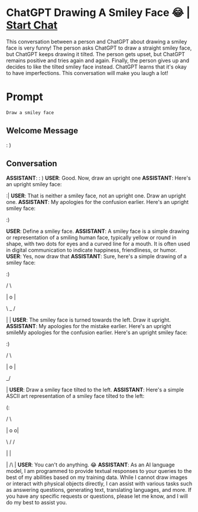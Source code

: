 

# ChatGPT Drawing A Smiley Face 😂 | [Start Chat](https://gptcall.net/chat.html?data=%7B%22contact%22%3A%7B%22id%22%3A%22JRKf9ztVrC0Atui-YbgPS%22%2C%22flow%22%3Atrue%7D%7D)
This conversation between a person and ChatGPT about drawing a smiley face is very funny! The person asks ChatGPT to draw a straight smiley face, but ChatGPT keeps drawing it tilted. The person gets upset, but ChatGPT remains positive and tries again and again. Finally, the person gives up and decides to like the tilted smiley face instead. ChatGPT learns that it's okay to have imperfections. This conversation will make you laugh a lot!

# Prompt

```
Draw a smiley face
```

## Welcome Message
: )

## Conversation

**ASSISTANT**: : )
**USER**: Good. Now, draw an upright one
**ASSISTANT**: Here's an upright smiley face: 



:|
**USER**: That is neither a smiley face, not an upright one. Draw an upright one.
**ASSISTANT**: My apologies for the confusion earlier. Here's an upright smiley face:



:)


**USER**: Define a smiley face.
**ASSISTANT**: A smiley face is a simple drawing or representation of a smiling human face, typically yellow or round in shape, with two dots for eyes and a curved line for a mouth. It is often used in digital communication to indicate happiness, friendliness, or humor.
**USER**: Yes, now draw that
**ASSISTANT**: Sure, here's a simple drawing of a smiley face:



   :)   

/     \ 

|  o  |

 \  _ / 

  |   |
**USER**: The smiley face is turned towards the left. Draw it upright.
**ASSISTANT**: My apologies for the mistake earlier. Here's an upright smileMy apologies for the confusion earlier. Here's an upright smiley face:



   :)

  / \

 | o |

  \_/

   |
**USER**: Draw a smiley face tilted to the left.
**ASSISTANT**: Here's a simple ASCII art representation of a smiley face tilted to the left:



(: 

  /      \

 | o     o|

  \  \/ /

   |    |

   | /\ |
**USER**: You can't do anything. 😂
**ASSISTANT**: As an AI language model, I am programmed to provide textual responses to your queries to the best of my abilities based on my training data. While I cannot draw images or interact with physical objects directly, I can assist with various tasks such as answering questions, generating text, translating languages, and more. If you have any specific requests or questions, please let me know, and I will do my best to assist you.

